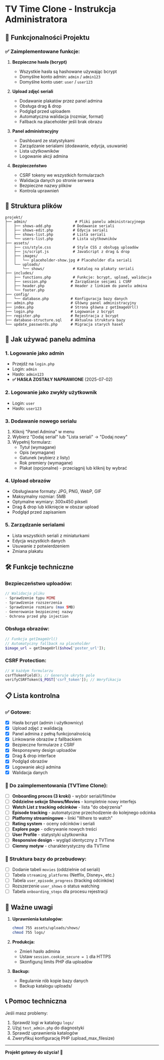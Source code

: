 # TV Time Clone - Instrukcja Administratora

## 🚀 Funkcjonalności Projektu

### ✅ Zaimplementowane funkcje:

1. **Bezpieczne hasła (bcrypt)**
   - Wszystkie hasła są hashowane używając bcrypt
   - Domyślne konto admin: `admin` / `admin123`
   - Domyślne konto user: `user` / `user123`

2. **Upload zdjęć seriali**
   - Dodawanie plakatów przez panel admina
   - Obsługa drag & drop
   - Podgląd przed uploadem
   - Automatyczna walidacja (rozmiar, format)
   - Fallback na placeholder jeśli brak obrazu

3. **Panel administracyjny**
   - Dashboard ze statystykami
   - Zarządzanie serialami (dodawanie, edycja, usuwanie)
   - Lista użytkowników
   - Logowanie akcji admina

4. **Bezpieczeństwo**
   - CSRF tokeny we wszystkich formularzach
   - Walidacja danych po stronie serwera
   - Bezpieczne nazwy plików
   - Kontrola uprawnień

## 📁 Struktura plików

```
projekt/
├── admin/                      # Pliki panelu administracyjnego
│   ├── shows-add.php          # Dodawanie seriali
│   ├── shows-edit.php         # Edycja seriali
│   ├── shows-list.php         # Lista seriali
│   └── users-list.php         # Lista użytkowników
├── assets/
│   ├── css/style.css          # Style CSS z obsługą uploadów
│   ├── js/script.js           # JavaScript z drag & drop
│   ├── images/
│   │   └── placeholder-show.jpg # Placeholder dla seriali
│   └── uploads/
│       └── shows/             # Katalog na plakaty seriali
├── includes/
│   ├── functions.php          # Funkcje: bcrypt, upload, walidacja
│   ├── session.php           # Zarządzanie sesjami i CSRF
│   ├── header.php            # Header z linkiem do panelu admina
│   └── footer.php
├── config/
│   └── database.php          # Konfiguracja bazy danych
├── admin.php                 # Główny panel administracyjny
├── index.php                 # Strona główna z getImageUrl()
├── login.php                 # Logowanie z bcrypt
├── register.php              # Rejestracja z bcrypt
├── database-structure.sql    # Aktualna struktura bazy
└── update_passwords.php      # Migracja starych haseł
```

## 🔧 Jak używać panelu admina

### 1. Logowanie jako admin
- Przejdź na `login.php`
- Login: `admin`
- Hasło: `admin123`
- **✅ HASŁA ZOSTAŁY NAPRAWIONE** (2025-07-02)

### 2. Logowanie jako zwykły użytkownik
- Login: `user`  
- Hasło: `user123`

### 3. Dodawanie nowego serialu
1. Kliknij "Panel Admina" w menu
2. Wybierz "Dodaj serial" lub "Lista seriali" → "Dodaj nowy"
3. Wypełnij formularz:
   - Tytuł (wymagane)
   - Opis (wymagane)
   - Gatunek (wybierz z listy)
   - Rok premiery (wymagane)
   - Plakat (opcjonalne) - przeciągnij lub kliknij by wybrać

### 4. Upload obrazów
- Obsługiwane formaty: JPG, PNG, WebP, GIF
- Maksymalny rozmiar: 5MB
- Optymalne wymiary: 300x450 pikseli
- Drag & drop lub kliknięcie w obszar upload
- Podgląd przed zapisaniem

### 5. Zarządzanie serialami
- Lista wszystkich seriali z miniaturkami
- Edycja wszystkich danych
- Usuwanie z potwierdzeniem
- Zmiana plakatu

## 🛠️ Funkcje techniczne

### Bezpieczeństwo uploadów:
```php
// Walidacja pliku
- Sprawdzenie typu MIME
- Sprawdzenie rozszerzenia
- Sprawdzenie rozmiaru (max 5MB)
- Generowanie bezpiecznej nazwy
- Ochrona przed php injection
```

### Obsługa obrazów:
```php
// Funkcja getImageUrl()
// Automatyczny fallback na placeholder
$image_url = getImageUrl($show['poster_url']);
```

### CSRF Protection:
```php
// W każdym formularzu
csrfTokenField(); // Generuje ukryte pole
verifyCSRFToken($_POST['csrf_token']); // Weryfikacja
```

## 📋 Lista kontrolna

### ✅ Gotowe:
- [x] Hasła bcrypt (admin i użytkownicy)
- [x] Upload zdjęć z walidacją
- [x] Panel admina z pełną funkcjonalnością
- [x] Linkowanie obrazów z fallbackiem
- [x] Bezpieczne formularze z CSRF
- [x] Responsywny design uploadów
- [x] Drag & drop interface
- [x] Podgląd obrazów
- [x] Logowanie akcji admina
- [x] Walidacja danych

### 🔄 Do zaimplementowania (TVTime Clone):
- [ ] **Onboarding proces (3 kroki)** - wybór seriali/filmów
- [ ] **Oddzielne sekcje Shows/Movies** - kompletnie nowy interfejs
- [ ] **Watch List z tracking odcinków** - lista "do obejrzenia"
- [ ] **Episode tracking** - automatyczne przechodzenie do kolejnego odcinka
- [ ] **Platformy streamingowe** - linki "Where to watch"
- [ ] **Rating system** - oceny odcinków i seriali
- [ ] **Explore page** - odkrywanie nowych treści
- [ ] **User Profile** - statystyki użytkownika
- [ ] **Responsive design** - wygląd identyczny z TVTime
- [ ] **Ciemny motyw** - charakterystyczny dla TVTime

### 📝 Struktura bazy do przebudowy:
- [ ] Dodanie tabeli `movies` (oddzielnie od seriali)
- [ ] Tabela `streaming_platforms` (Netflix, Disney+, etc.)
- [ ] Tabela `user_episode_progress` (tracking odcinków)
- [ ] Rozszerzenie `user_shows` o status watching
- [ ] Tabela `onboarding_steps` dla procesu rejestracji

## 🚨 Ważne uwagi

1. **Uprawnienia katalogów:**
   ```bash
   chmod 755 assets/uploads/shows/
   chmod 755 logs/
   ```

2. **Produkcja:**
   - Zmień hasło admina
   - Ustaw `session.cookie_secure = 1` dla HTTPS
   - Skonfiguruj limits PHP dla uploadów

3. **Backup:**
   - Regularnie rób kopie bazy danych
   - Backup katalogu uploads/

## 📞 Pomoc techniczna

Jeśli masz problemy:
1. Sprawdź logi w katalogu `logs/`
2. Użyj `test_admin.php` do diagnostyki
3. Sprawdź uprawnienia katalogów
4. Zweryfikuj konfigurację PHP (upload_max_filesize)

---
**Projekt gotowy do użycia! 🎉**

